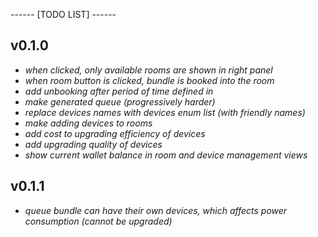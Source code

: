 ------ [TODO LIST] ------

v0.1.0
--------------------------------------------
- *when clicked, only available rooms are shown in right panel*
- *when room button is clicked, bundle is booked into the room*
- *add unbooking after period of time defined in* 
- *make generated queue (progressively harder)*
- *replace devices names with devices enum list (with friendly names)*
- *make adding devices to rooms*
- *add cost to upgrading efficiency of devices*
- *add upgrading quality of devices*
- *show current wallet balance in room and device management views*

v0.1.1
--------------------------------------------
- *queue bundle can have their own devices, which affects power consumption (cannot be upgraded)*
